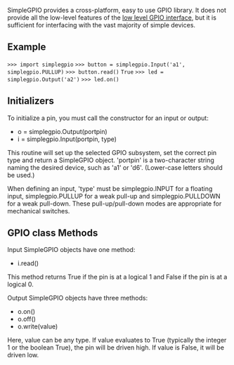 SimpleGPIO provides a cross-platform, easy to use GPIO library. It does not provide all the low-level features of the [low level GPIO interface](List_of_Stellaris_driver_libraries "wikilink"), but it is sufficient for interfacing with the vast majority of simple devices.

Example
-------

`>>> import simplegpio`
`>>> button = simplegpio.Input('a1', simplegpio.PULLUP)`
`>>> button.read()`
`True`
`>>> led = simplegpio.Output('a2')`
`>>> led.on()`

Initializers
------------

To initialize a pin, you must call the constructor for an input or output:

-   o = simplegpio.Output(portpin)
-   i = simplegpio.Input(portpin, type)

This routine will set up the selected GPIO subsystem, set the correct pin type and return a SimpleGPIO object. 'portpin' is a two-character string naming the desired device, such as 'a1' or 'd6'. (Lower-case letters should be used.)

When defining an input, 'type' must be simplegpio.INPUT for a floating input, simplegpio.PULLUP for a weak pull-up and simplegpio.PULLDOWN for a weak pull-down. These pull-up/pull-down modes are appropriate for mechanical switches.

GPIO class Methods
------------------

Input SimpleGPIO objects have one method:

-   i.read()

This method returns True if the pin is at a logical 1 and False if the pin is at a logical 0.

Output SimpleGPIO objects have three methods:

-   o.on()
-   o.off()
-   o.write(value)

Here, value can be any type. If value evaluates to True (typically the integer 1 or the boolean True), the pin will be driven high. If value is False, it will be driven low.